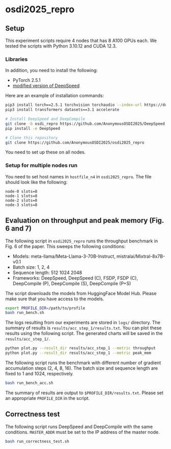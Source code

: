 # osdi2025_repro

## Setup

This experiment scripts require 4 nodes that has 8 A100 GPUs each.
We tested the scripts with Python 3.10.12 and CUDA 12.3.

### Libraries

In addition, you need to install the following:

- PyTorch 2.5.1
- [modified version of DeepSpeed](https://github.com/AnonymousOSDI2025/DeepSpeed/tree/osdi_repro)

Here are an example of installation commands:

```bash
pip3 install torch==2.5.1 torchvision torchaudio --index-url https://download.pytorch.org/whl/cu121
pip3 install transformers datasets==3.1 accelerate

# Install DeepSpeed and DeepCompile
git clone -b osdi_repro https://github.com/AnonymousOSDI2025/DeepSpeed
pip install -e DeepSpeed

# Clone this repository
git clone https://github.com/AnonymousOSDI2025/osdi2025_repro
```

You need to set up these on all nodes.

### Setup for multiple nodes run

You need to set host names in `hostfile_n4` in `osdi2025_repro`. The file should look like the following:

```
node-0 slots=8
node-1 slots=8
node-2 slots=8
node-3 slots=8
```

## Evaluation on throughput and peak memory (Fig. 6 and 7)

The following script in `osdi2025_repro` runs the throughput benchmark in Fig. 6 of the paper.
This sweeps the following conditions:

- Models: meta-llama/Meta-Llama-3-70B-Instruct, mistralai/Mixtral-8x7B-v0.1
- Batch size: 1, 2, 4
- Sequence length: 512 1024 2048
- Frameworks: DeepSpeed, DeepSpeed (C), FSDP, FSDP (C), DeepCompile (P), DeepCompile (S), DeepCompile (P+S)

The script downloads the models from HuggingFace Model Hub. Please make sure that you have access to the models.

```bash
export PROFILE_DIR=/path/to/profile
bash run_bench.sh
```

The logs resulting from our experiments are stored in `logs/` directory. The summary of results is `results/acc_step_1/results.txt`. You can plot these results using the following script. The generated charts will be saved in the `results/acc_step_1/`.

```bash
python plot.py --result_dir results/acc_step_1 --metric throughput
python plot.py --result_dir results/acc_step_1 --metric peak_mem
```


The following script runs the benchmark with different number of gradient accumulation steps (2, 4, 8, 16).
The batch size and sequence length are fixed to 1 and 1024, respectively.

```bash
bash run_bench_acc.sh
```

The summary of results are output to `$PROFILE_DIR/results.txt`. Please set an appropriate `PROFILE_DIR` in the script.


## Correctness test

The following script runs DeepSpeed and DeepCompile with the same conditions.
`MASTER_ADDR` must be set to the IP address of the master node.

```bash
bash run_correctness_test.sh
```

